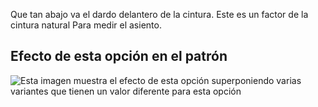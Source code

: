 Que tan abajo va el dardo delantero de la cintura. Este es un factor de la cintura natural Para medir el asiento.

## Efecto de esta opción en el patrón

![Esta imagen muestra el efecto de esta opción superponiendo varias variantes que tienen un valor diferente para esta opción](penelope_frontdartdepthfactor_sample.svg "Efecto de esta opción en el patrón")
